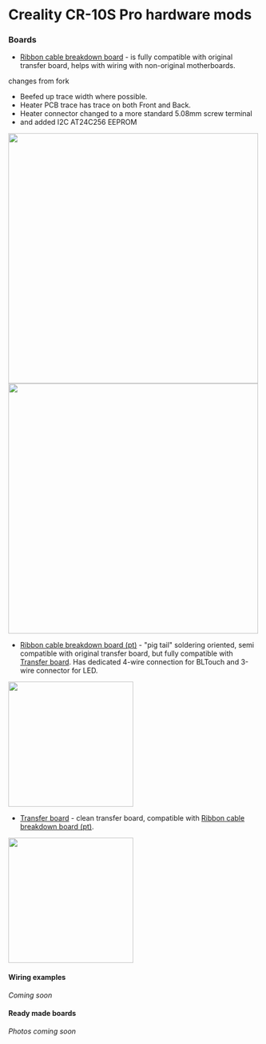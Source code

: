 # Creality CR-10S Pro hardware mods
### Boards
* [Ribbon cable breakdown board](RibbonCable_MB_BreakdownBoard/) - is fully compatible with original transfer board, helps with wiring with non-original motherboards.

changes from fork
- Beefed up trace width where possible. 
- Heater PCB trace has trace on both Front and Back.
- Heater connector changed to  a more standard 5.08mm screw terminal
- and added I2C AT24C256 EEPROM 

<img src="https://github.com/SkullKill/cr-10s-pro-mods/raw/master/RibbonCable_MB_BreakdownBoard/images/RibbonCable_MB_BreakdownBoard-Front.jpg" width="500">

<img src="https://github.com/SkullKill/cr-10s-pro-mods/raw/master/RibbonCable_MB_BreakdownBoard/images/RibbonCable_MB_BreakdownBoard-Front-BoardOnly.jpg" width="500">

* [Ribbon cable breakdown board (pt)](RibbonCable_MB_BreakdownBoard_pt/) - "pig tail" soldering oriented, semi compatible with original transfer board, but fully compatible with [Transfer board](Transfer_Board/). Has dedicated 4-wire connection for BLTouch and 3-wire connector for LED.
<img src="https://raw.githubusercontent.com/darknode/cr-10s-pro-mods/master/RibbonCable_MB_BreakdownBoard_pt/images/top.png" width="250">

* [Transfer board](Transfer_Board/) - clean transfer board, compatible with [Ribbon cable breakdown board (pt)](RibbonCable_MB_BreakdownBoard_pt/).
<img src="https://raw.githubusercontent.com/darknode/cr-10s-pro-mods/master/Transfer_Board/images/top.png" width="250">

#### Wiring examples
*Coming soon*

#### Ready made boards
*Photos coming soon*
